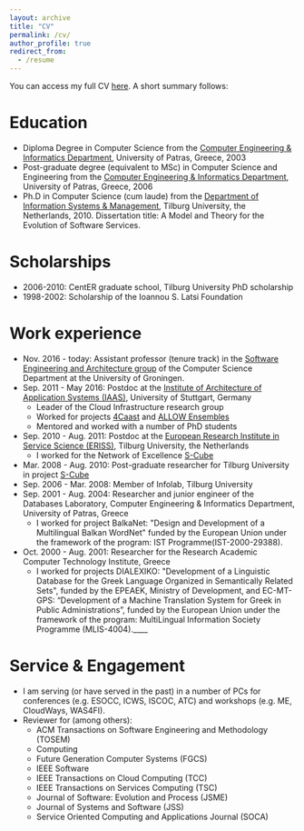 ```yaml
---
layout: archive
title: "CV"
permalink: /cv/
author_profile: true
redirect_from:
  - /resume
---
```


You can access my full CV [here](http://vandriko.github.io/files/Vasilios_Andrikopoulos_CV_public.pdf). A short summary follows:

Education
======
* Diploma Degree in Computer Science from the [Computer Engineering & Informatics Department](https://www.ceid.upatras.gr/), University of Patras, Greece, 2003
* Post-graduate degree (equivalent to MSc) in Computer Science and Engineering from the [Computer Engineering & Informatics Department](https://www.ceid.upatras.gr/), University of Patras, Greece, 2006
* Ph.D in Computer Science (cum laude) from the [Department of Information Systems & Management](https://www.tilburguniversity.edu/about/schools/economics-and-management/organization/departments/management/), Tilburg University, the Netherlands, 2010. Dissertation title: A Model and Theory for the Evolution of Software Services.

Scholarships
======
* 2006-2010: CentER graduate school, Tilburg University PhD scholarship
* 1998-2002: Scholarship of the Ioannou S. Latsi Foundation

Work experience
======
* Nov. 2016 - today: Assistant professor (tenure track) in the [Software Engineering and Architecture group](http://www.cs.rug.nl/search/Main/HomePage) of the Computer Science Department at the University of Groningen.
* Sep. 2011 - May 2016: Postdoc at the [Institute of Architecture of Application Systems (IAAS)](http://www.iaas.uni-stuttgart.de/), University of Stuttgart, Germany
  * Leader of the Cloud Infrastructure research group
  * Worked for projects [4Caast](http://www.4caast.eu/) and [ALLOW Ensembles](http://www.allow-ensembles.eu/) 
  * Mentored and worked with a number of PhD students
* Sep. 2010 - Aug. 2011: Postdoc at the [European Research Institute in Service Science (ERISS)](https://www.tilburguniversity.edu/research/institutes-and-research-groups/eriss/), Tilburg University, the Netherlands
  * I worked for the Network of Excellence [S-Cube](http://www.s-cube-network.eu/)
* Mar. 2008 - Aug. 2010: Post-graduate researcher for Tilburg University in project [S-Cube](http://www.s-cube-network.eu/)
* Sep. 2006 - Mar. 2008: Member of Infolab, Tilburg University
* Sep. 2001 - Aug. 2004: Researcher and junior engineer of the Databases Laboratory, Computer Engineering & Informatics Department, University of Patras, Greece
  * I worked for project BalkaNet: "Design and Development of a Multilingual Balkan WordNet" funded by the European Union under the framework of the program: IST Programme(IST-2000-29388).
* Oct. 2000 - Aug. 2001: Researcher for the Research Academic Computer Technology Institute, Greece
  * I worked for projects DIALEXIKO: "Development of a Linguistic Database for the Greek Language Organized in Semantically Related Sets", funded by the EPEAEK, Ministry of Development, and EC-MT-GPS: “Development of a Machine Translation System for Greek in Public Administrations”, funded by the European Union under the framework of the program: MultiLingual Information Society Programme (MLIS-4004).____
  
Service & Engagement
======
* I am serving (or have served in the past) in a number of PCs for conferences (e.g. ESOCC, ICWS, ISCOC, ATC) and workshops (e.g. ME, CloudWays, WAS4FI).
* Reviewer for (among others):
    *  ACM Transactions on Software Engineering and Methodology (TOSEM)
    *  Computing
    *  Future Generation Computer Systems (FGCS)
    *  IEEE Software
    *  IEEE Transactions on Cloud Computing (TCC)
    *  IEEE Transactions on Services Computing (TSC)
    *  Journal of Software: Evolution and Process (JSME)
    *  Journal of Systems and Software (JSS)
    *  Service Oriented Computing and Applications Journal (SOCA)
